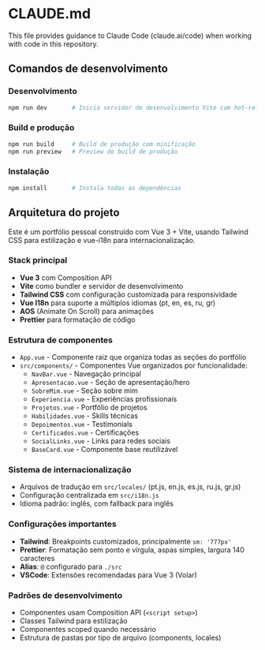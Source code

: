 # CLAUDE.md

This file provides guidance to Claude Code (claude.ai/code) when working with code in this repository.

## Comandos de desenvolvimento

### Desenvolvimento
```bash
npm run dev       # Inicia servidor de desenvolvimento Vite com hot-reload
```

### Build e produção
```bash
npm run build     # Build de produção com minificação
npm run preview   # Preview do build de produção
```

### Instalação
```bash
npm install       # Instala todas as dependências
```

## Arquitetura do projeto

Este é um portfólio pessoal construído com Vue 3 + Vite, usando Tailwind CSS para estilização e vue-i18n para internacionalização.

### Stack principal
- **Vue 3** com Composition API
- **Vite** como bundler e servidor de desenvolvimento
- **Tailwind CSS** com configuração customizada para responsividade
- **Vue I18n** para suporte a múltiplos idiomas (pt, en, es, ru, gr)
- **AOS** (Animate On Scroll) para animações
- **Prettier** para formatação de código

### Estrutura de componentes
- `App.vue` - Componente raiz que organiza todas as seções do portfólio
- `src/components/` - Componentes Vue organizados por funcionalidade:
  - `NavBar.vue` - Navegação principal
  - `Apresentacao.vue` - Seção de apresentação/hero
  - `SobreMim.vue` - Seção sobre mim
  - `Experiencia.vue` - Experiências profissionais
  - `Projetos.vue` - Portfólio de projetos
  - `Habilidades.vue` - Skills técnicas
  - `Depoimentos.vue` - Testimonials
  - `Certificados.vue` - Certificações
  - `SocialLinks.vue` - Links para redes sociais
  - `BaseCard.vue` - Componente base reutilizável

### Sistema de internacionalização
- Arquivos de tradução em `src/locales/` (pt.js, en.js, es.js, ru.js, gr.js)
- Configuração centralizada em `src/i18n.js`
- Idioma padrão: inglês, com fallback para inglês

### Configurações importantes
- **Tailwind**: Breakpoints customizados, principalmente `sm: '777px'`
- **Prettier**: Formatação sem ponto e vírgula, aspas simples, largura 140 caracteres
- **Alias**: `@` configurado para `./src`
- **VSCode**: Extensões recomendadas para Vue 3 (Volar)

### Padrões de desenvolvimento
- Componentes usam Composition API (`<script setup>`)
- Classes Tailwind para estilização
- Componentes scoped quando necessário
- Estrutura de pastas por tipo de arquivo (components, locales)